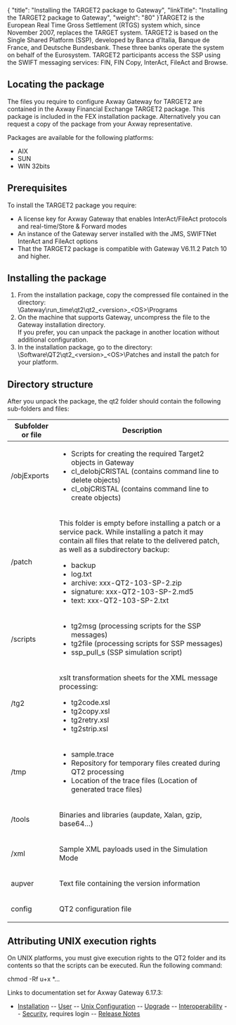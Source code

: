 {
    "title": "Installing the TARGET2 package to Gateway",
    "linkTitle": "Installing the TARGET2 package to Gateway",
    "weight": "80"
}TARGET2 is the European Real Time Gross Settlement (RTGS) system which, since November 2007, replaces the TARGET system. TARGET2 is based on the Single Shared Platform (SSP), developed by Banca d’Italia, Banque de France, and Deutsche Bundesbank. These three banks operate the system on behalf of the Eurosystem. TARGET2 participants access the SSP using the SWIFT messaging services: FIN, FIN Copy, InterAct, FileAct and Browse.

## Locating the package

The files you require to configure Axway Gateway for TARGET2 are contained in the <span class="mc-variable axway_variables.Solution_long_name variable">Axway Financial Exchange</span> TARGET2 package. This package is included in the <span class="mc-variable axway_variables.Solution_short_name variable">FEX</span> installation package. Alternatively you can request a copy of the package from your Axway representative.

Packages are available for the following platforms:

-   AIX
-   SUN
-   WIN 32bits

## Prerequisites

To install the TARGET2 package you require:

-   A license key for Axway Gateway that enables InterAct/FileAct protocols and real-time/Store & Forward modes
-   An instance of the Gateway server installed with the JMS, SWIFTNet InterAct and FileAct options
-   That the TARGET2 package is compatible with Gateway V6.11.2 Patch 10 and higher.

## Installing the package

1.  From the installation package, copy the compressed file contained in the directory:  
    <span class="code">\\Gateway\\run\_time\\qt2\\qt2\_&lt;version>\_&lt;OS>\\Programs</span>
2.  On the machine that supports Gateway, uncompress the file to the Gateway installation directory.  
    If you prefer, you can unpack the package in another location without additional configuration.
3.  In the installation package, go to the directory:  
    <span class="code">\\Software\\QT2\\qt2\_&lt;version>\_&lt;OS>\\Patches</span> and install the patch for your platform.

## Directory structure

After you unpack the package, the <span class="code">qt2</span> folder should contain the following sub-folders and files:

<table>
   <thead>
      <tr>
<th class="HeadE-Column1-Header1">Subfolder or file         </th>
<th class="HeadD-Column1-Header1">Description         </th>
      </tr>
   </thead>
   <tbody>
      <tr>
         <td><p>/objExports</p>         </td>
         <td><ul>
<li>Scripts for creating the required Target2 objects in Gateway</li>
<li>cl_delobjCRISTAL (contains command line to delete objects)</li>
<li>cl_objCRISTAL (contains command line to create objects)</li>
</ul>         </td>
      </tr>
      <tr>
         <td><p>/patch</p>         </td>
         <td><p>This folder is empty before installing a patch or a service pack. While installing a patch it may contain all files that relate to the delivered patch, as well as a subdirectory backup:</p>
<ul>
<li>backup</li>
<li>log.txt</li>
<li>archive: xxx-QT2-103-SP-2.zip</li>
<li>signature: xxx-QT2-103-SP-2.md5</li>
<li>text: xxx-QT2-103-SP-2.txt</li>
</ul>         </td>
      </tr>
      <tr>
         <td><p>/scripts</p>         </td>
         <td><ul>
<li>tg2msg (processing scripts for the SSP messages)</li>
<li>tg2file (processing scripts for SSP messages)</li>
<li>ssp_pull_s (SSP simulation script)</li>
</ul>         </td>
      </tr>
      <tr>
         <td><p>/tg2</p>         </td>
         <td><p>xslt transformation sheets for the XML message processing:</p>
<ul>
<li>tg2code.xsl</li>
<li>tg2copy.xsl</li>
<li>tg2retry.xsl</li>
<li>tg2strip.xsl</li>
</ul>         </td>
      </tr>
      <tr>
         <td><p>/tmp</p>         </td>
         <td><ul>
<li>sample.trace</li>
<li>Repository for temporary files created during QT2 processing</li>
<li>Location of the trace files (Location of generated trace files)</li>
</ul>         </td>
      </tr>
      <tr>
         <td><p>/tools</p>         </td>
         <td><p>Binaries and libraries (aupdate, Xalan, gzip, base64…)</p>         </td>
      </tr>
      <tr>
         <td><p>/xml</p>         </td>
         <td><p>Sample XML payloads used in the Simulation Mode</p>         </td>
      </tr>
      <tr>
         <td><p>aupver</p>         </td>
         <td><p>Text file containing the version information</p>         </td>
      </tr>
      <tr>
         <td><p>config</p>         </td>
         <td><p>QT2 configuration file</p>         </td>
      </tr>
   </tbody>
</table>

## Attributing UNIX execution rights

On UNIX platforms, you must give execution rights to the QT2 folder and its contents so that the scripts can be executed. Run the following command:

chmod -Rf u+x \*…

Links to documentation set for Axway Gateway <span class="mc-variable axway_variables.Release_Number variable">6.17.3</span>:

-   [Installation](#) -- [User](#) -- [Unix Configuration](#) -- [Upgrade](#) -- [Interoperability](#) -- [Security](#), requires login -- [Release Notes](#)

